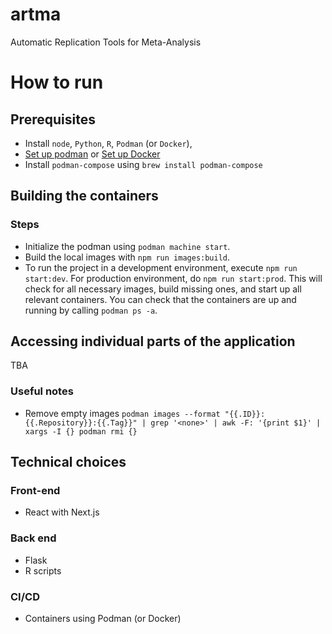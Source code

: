 # artma
Automatic Replication Tools for Meta-Analysis


# How to run

## Prerequisites

- Install `node`, `Python`, `R`, `Podman` (or `Docker`),
- [Set up podman](https://podman.io/docs/installation) or [Set up Docker](https://docs.docker.com/engine/install/)
- Install `podman-compose` using `brew install podman-compose`

## Building the containers

### Steps

- Initialize the podman using `podman machine start`.
- Build the local images with `npm run images:build`.
- To run the project in a development environment, execute `npm run start:dev`. For production environment, do `npm run start:prod`. This will check for all necessary images, build missing ones, and start up all relevant containers. You can check that the containers are up and running by calling `podman ps -a`.

## Accessing individual parts of the application

TBA

### Useful notes

- Remove empty images
```podman images --format "{{.ID}}: {{.Repository}}:{{.Tag}}" | grep '<none>' | awk -F: '{print $1}' | xargs -I {} podman rmi {}```

## Technical choices

### Front-end

- React with Next.js

### Back end

- Flask
- R scripts

### CI/CD

- Containers using Podman (or Docker)